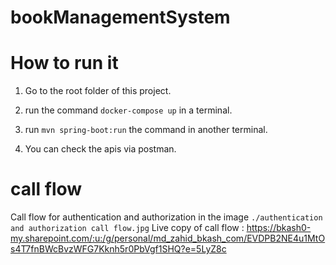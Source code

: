 # bookManagementSystem


# How to run it

1. Go to the root folder of this project.

2. run the command `docker-compose up` in a terminal.

3. run `mvn spring-boot:run` the command in another terminal.

4. You can check the apis via postman.



# call flow

Call flow for authentication and authorization in the image `./authentication and authorization call flow.jpg`
Live copy of call flow : https://bkash0-my.sharepoint.com/:u:/g/personal/md_zahid_bkash_com/EVDPB2NE4u1MtOs4T7fnBWcBvzWFG7Kknh5r0PbVgf1SHQ?e=5LyZ8c
